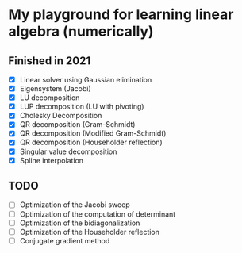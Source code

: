 # My playground for learning linear algebra (numerically)

## Finished in 2021

- [x] Linear solver using Gaussian elimination
- [x] Eigensystem (Jacobi)
- [x] LU decomposition
- [x] LUP decomposition (LU with pivoting)
- [x] Cholesky Decomposition
- [x] QR decomposition (Gram-Schmidt)
- [x] QR decomposition (Modified Gram-Schmidt)
- [x] QR decomposition (Householder reflection)
- [x] Singular value decomposition
- [x] Spline interpolation

## TODO

- [ ] Optimization of the Jacobi sweep
- [ ] Optimization of the computation of determinant
- [ ] Optimization of the bidiagonalization
- [ ] Optimization of the Householder reflection
- [ ] Conjugate gradient method
